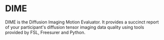 DIME
====

DIME is the Diffusion Imaging Motion Evaluator. It provides a succinct report of your participant's diffusion tensor imaging data quality using tools provided by FSL, Freesurer and Python.

